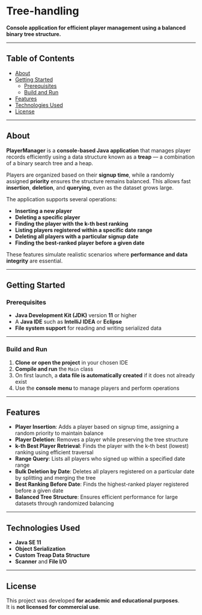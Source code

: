 
# Tree-handling

**Console application for efficient player management using a balanced binary tree structure.**

---

## Table of Contents

- [About](#about)
- [Getting Started](#getting-started)
  - [Prerequisites](#prerequisites)
  - [Build and Run](#build-and-run)
- [Features](#features)
- [Technologies Used](#technologies-used)
- [License](#license)

---

## About

**PlayerManager** is a **console-based Java application** that manages player records efficiently using a data structure known as a **treap** — a combination of a binary search tree and a heap.

Players are organized based on their **signup time**, while a randomly assigned **priority** ensures the structure remains balanced. This allows fast **insertion**, **deletion**, and **querying**, even as the dataset grows large.

The application supports several operations:

- **Inserting a new player**
- **Deleting a specific player**
- **Finding the player with the k-th best ranking**
- **Listing players registered within a specific date range**
- **Deleting all players with a particular signup date**
- **Finding the best-ranked player before a given date**

These features simulate realistic scenarios where **performance and data integrity** are essential.

---

## Getting Started

### Prerequisites

- **Java Development Kit (JDK)** version **11** or higher  
- A **Java IDE** such as **IntelliJ IDEA** or **Eclipse**  
- **File system support** for reading and writing serialized data  

---

### Build and Run

1. **Clone or open the project** in your chosen IDE  
2. **Compile and run** the `Main` class  
3. On first launch, a **data file is automatically created** if it does not already exist  
4. Use the **console menu** to manage players and perform operations  

---

## Features

- **Player Insertion**: Adds a player based on signup time, assigning a random priority to maintain balance  
- **Player Deletion**: Removes a player while preserving the tree structure  
- **k-th Best Player Retrieval**: Finds the player with the k-th best (lowest) ranking using efficient traversal  
- **Range Query**: Lists all players who signed up within a specified date range  
- **Bulk Deletion by Date**: Deletes all players registered on a particular date by splitting and merging the tree  
- **Best Ranking Before Date**: Finds the highest-ranked player registered before a given date  
- **Balanced Tree Structure**: Ensures efficient performance for large datasets through randomized balancing  

---

## Technologies Used

- **Java SE 11**  
- **Object Serialization**  
- **Custom Treap Data Structure**  
- **Scanner** and **File I/O**

---

## License

This project was developed **for academic and educational purposes**.  
It is **not licensed for commercial use**.
